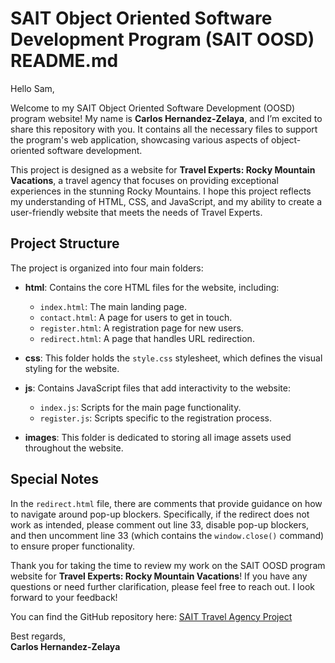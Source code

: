 <!-- * Carlos Hernandez-Zelaya | Fall 2024 Web Application Development (CPRG-210-A) | HTML-CSS-JAVASCRIPT ASSIGNMENT -->


# SAIT Object Oriented Software Development Program (SAIT OOSD) README.md

Hello Sam,

Welcome to my SAIT Object Oriented Software Development (OOSD) program website! My name is **Carlos Hernandez-Zelaya**, and I’m excited to share this repository with you. It contains all the necessary files to support the program's web application, showcasing various aspects of object-oriented software development.

This project is designed as a website for **Travel Experts: Rocky Mountain Vacations**, a travel agency that focuses on providing exceptional experiences in the stunning Rocky Mountains. I hope this project reflects my understanding of HTML, CSS, and JavaScript, and my ability to create a user-friendly website that meets the needs of Travel Experts.

## Project Structure

The project is organized into four main folders:

- **html**: Contains the core HTML files for the website, including:
  - `index.html`: The main landing page.
  - `contact.html`: A page for users to get in touch.
  - `register.html`: A registration page for new users.
  - `redirect.html`: A page that handles URL redirection.

- **css**: This folder holds the `style.css` stylesheet, which defines the visual styling for the website.

- **js**: Contains JavaScript files that add interactivity to the website:
  - `index.js`: Scripts for the main page functionality.
  - `register.js`: Scripts specific to the registration process.

- **images**: This folder is dedicated to storing all image assets used throughout the website.

## Special Notes

In the `redirect.html` file, there are comments that provide guidance on how to navigate around pop-up blockers. Specifically, if the redirect does not work as intended, please comment out line 33, disable pop-up blockers, and then uncomment line 33 (which contains the `window.close()` command) to ensure proper functionality.

Thank you for taking the time to review my work on the SAIT OOSD program website for **Travel Experts: Rocky Mountain Vacations**! If you have any questions or need further clarification, please feel free to reach out. I look forward to your feedback!

You can find the GitHub repository here: [SAIT Travel Agency Project](https://github.com/CHZelaya/SAIT.travelagencyproject)

Best regards,  
**Carlos Hernandez-Zelaya**
